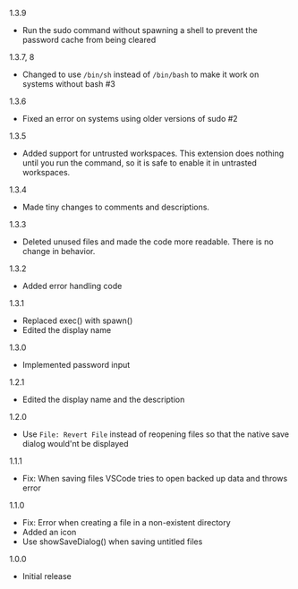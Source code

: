 1.3.9
- Run the sudo command without spawning a shell to prevent the password cache from being cleared

1.3.7, 8
- Changed to use `/bin/sh` instead of `/bin/bash` to make it work on systems without bash #3

1.3.6
- Fixed an error on systems using older versions of sudo #2

1.3.5
- Added support for untrusted workspaces.
  This extension does nothing until you run the command, so it is safe to enable it in untrasted workspaces.

1.3.4
- Made tiny changes to comments and descriptions.

1.3.3
- Deleted unused files and made the code more readable. There is no change in behavior.

1.3.2
- Added error handling code

1.3.1
- Replaced exec() with spawn()
- Edited the display name

1.3.0
- Implemented password input

1.2.1
- Edited the display name and the description

1.2.0
- Use `File: Revert File` instead of reopening files so that the native save dialog would'nt be displayed

1.1.1
- Fix: When saving files VSCode tries to open backed up data and throws error

1.1.0
- Fix: Error when creating a file in a non-existent directory 
- Added an icon
- Use showSaveDialog() when saving untitled files

1.0.0
- Initial release

